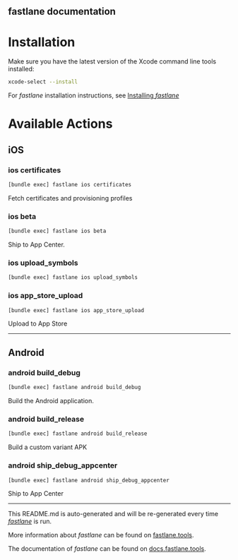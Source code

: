fastlane documentation
----

# Installation

Make sure you have the latest version of the Xcode command line tools installed:

```sh
xcode-select --install
```

For _fastlane_ installation instructions, see [Installing _fastlane_](https://docs.fastlane.tools/#installing-fastlane)

# Available Actions

## iOS

### ios certificates

```sh
[bundle exec] fastlane ios certificates
```

Fetch certificates and provisioning profiles

### ios beta

```sh
[bundle exec] fastlane ios beta
```

Ship to App Center.

### ios upload_symbols

```sh
[bundle exec] fastlane ios upload_symbols
```



### ios app_store_upload

```sh
[bundle exec] fastlane ios app_store_upload
```

Upload to App Store

----


## Android

### android build_debug

```sh
[bundle exec] fastlane android build_debug
```

Build the Android application.

### android build_release

```sh
[bundle exec] fastlane android build_release
```

Build a custom variant APK

### android ship_debug_appcenter

```sh
[bundle exec] fastlane android ship_debug_appcenter
```

Ship to App Center

----

This README.md is auto-generated and will be re-generated every time [_fastlane_](https://fastlane.tools) is run.

More information about _fastlane_ can be found on [fastlane.tools](https://fastlane.tools).

The documentation of _fastlane_ can be found on [docs.fastlane.tools](https://docs.fastlane.tools).
